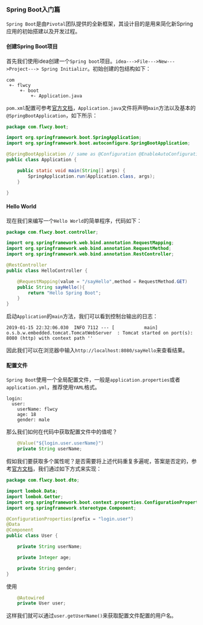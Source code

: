 ### Spring Boot入门篇

`Spring Boot`是由`Pivotal`团队提供的全新框架，其设计目的是用来简化新Spring应用的初始搭建以及开发过程。

#### 创建Spring Boot项目

首先我们使用idea创建一个`Spring boot`项目。`idea--->File--->New--->Project---> Spring Initializr`。初始创建的包结构如下：

```
com
 +- flwcy
     +- boot
         +- Application.java
```

`pom.xml`配置可参考[官方文档](https://docs.spring.io/spring-boot/docs/2.2.0.BUILD-SNAPSHOT/reference/html/getting-started.html#getting-started-first-application)，`Application.java`文件将声明`main`方法以及基本的`@SpringBootApplication`，如下所示：

```java
package com.flwcy.boot;

import org.springframework.boot.SpringApplication;
import org.springframework.boot.autoconfigure.SpringBootApplication;

@SpringBootApplication // same as @Configuration @EnableAutoConfiguration @ComponentScan
public class Application {

	public static void main(String[] args) {
		SpringApplication.run(Application.class, args);
	}

}
```

#### Hello World

现在我们来编写一个`Hello World`的简单程序，代码如下：

```java
package com.flwcy.boot.controller;

import org.springframework.web.bind.annotation.RequestMapping;
import org.springframework.web.bind.annotation.RequestMethod;
import org.springframework.web.bind.annotation.RestController;

@RestController
public class HelloController {

    @RequestMapping(value = "/sayHello",method = RequestMethod.GET)
    public String sayHello(){
        return "Hello Spring Boot";
    }
}
```

启动`Application`的`main`方法，我们可以看到控制台输出的日志：

```
2019-01-15 22:32:06.030  INFO 7112 --- [           main] o.s.b.w.embedded.tomcat.TomcatWebServer  : Tomcat started on port(s): 8080 (http) with context path ''
```

因此我们可以在浏览器中输入`http://localhost:8080/sayHello`来查看结果。

#### 配置文件

`Spring Boot`使用一个全局配置文件，一般是`application.properties`或者`application.yml`，推荐使用`YAML`格式。

```
login:
  user:
    userName: flwcy
    age: 18
    gender: male
```

那么我们如何在代码中获取配置文件中的值呢？

```java
    @Value("${login.user.userName}")
    private String userName;
```

假如我们要获取多个属性呢？是否需要将上述代码重复多遍呢，答案是否定的，参考[官方文档](https://docs.spring.io/spring-boot/docs/2.2.0.BUILD-SNAPSHOT/reference/html/spring-boot-features.html#boot-features-external-config-yaml)，我们通过如下方式来实现：

```java
package com.flwcy.boot.dto;

import lombok.Data;
import lombok.Getter;
import org.springframework.boot.context.properties.ConfigurationProperties;
import org.springframework.stereotype.Component;

@ConfigurationProperties(prefix = "login.user")
@Data
@Component
public class User {

    private String userName;

    private Integer age;

    private String gender;
}
```

使用

```java
    @Autowired
    private User user;
```

这样我们就可以通过`user.getUserName()`来获取配置文件配置的用户名。